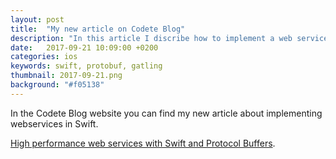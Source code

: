 ```yaml
---
layout: post
title:  "My new article on Codete Blog"
description: "In this article I discribe how to implement a web services in Swift using Kitura and Protocol Buffers."
date:   2017-09-21 10:09:00 +0200
categories: ios
keywords: swift, protobuf, gatling
thumbnail: 2017-09-21.png
background: "#f05138"
---
```


In the Codete Blog website you can find my new article about implementing webservices in Swift.

[High performance web services with Swift and Protocol Buffers](https://codete.com/blog/high-performance-web-services-swift-protocol-buffers/).